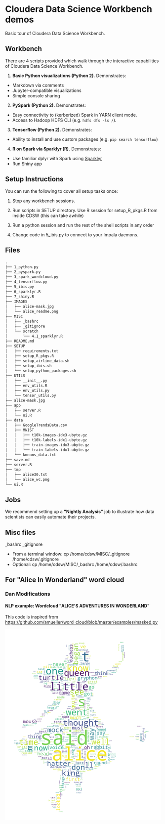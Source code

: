 # Cloudera Data Science Workbench demos
Basic tour of Cloudera Data Science Workbench.

## Workbench
There are 4 scripts provided which walk through the interactive capabilities of Cloudera Data Science Workbench.

1. **Basic Python visualizations (Python 2).** Demonstrates:
  - Markdown via comments
  - Jupyter-compatible visualizations
  - Simple console sharing
2. **PySpark (Python 2).** Demonstrates:
  - Easy connectivity to (kerberized) Spark in YARN client mode.
  - Access to Hadoop HDFS CLI (e.g. `hdfs dfs -ls /`).
3. **Tensorflow (Python 2).** Demonstrates:
  - Ability to install and use custom packages (e.g. `pip search tensorflow`)
4. **R on Spark via Sparklyr (R).** Demonstrates:
  - Use familiar dplyr with Spark using [Sparklyr](http://spark.rstudio.com)
  - Run Shiny app

## Setup Instructions
You can run the following to cover all setup tasks once:

1. Stop any workbench sessions.

2. Run scripts in SETUP directory. Use R session for setup_R_pkgs.R from inside CDSW (this can take awhile)

3. Run a python session and run the rest of the shell scripts in any order

4. Change code in 5_ibis.py to connect to your Impala daemons.

## Files
```
.
├── 1_python.py
├── 2_pyspark.py
├── 3_spark_wordcloud.py
├── 4_tensorflow.py
├── 5_ibis.py
├── 6_sparklyr.R
├── 7_shiny.R
├── IMAGES
│   ├── alice-mask.jpg
│   └── alice_readme.png
├── MISC
│   ├── _bashrc
│   ├── _gitignore
│   └── scratch
│       └── 4.1_sparklyr.R
├── README.md
├── SETUP
│   ├── requirements.txt
│   ├── setup_R_pkgs.R
│   ├── setup_airline_data.sh
│   ├── setup_ibis.sh 
│   └── setup_python_packages.sh
├── UTILS
│   ├── __init__.py
│   ├── env_utils.R
│   ├── env_utils.py
│   └── tensor_utils.py
├── alice-mask.jpg
├── app
│   ├── server.R
│   └── ui.R
├── data
│   ├── GoogleTrendsData.csv
│   ├── MNIST
│   │   ├── t10k-images-idx3-ubyte.gz
│   │   ├── t10k-labels-idx1-ubyte.gz
│   │   ├── train-images-idx3-ubyte.gz
│   │   └── train-labels-idx1-ubyte.gz
│   └── kmeans_data.txt
├── save.md
├── server.R
├── tmp
│   ├── alice30.txt
│   └── alice_wc.png
└── ui.R
```

## Jobs
We recommend setting up a **"Nightly Analysis"** job to illustrate how data scientists can easily automate their projects.

## Misc files
_bashrc
_gitignore

* From a terminal window: cp /home/cdsw/MISC/_gitignore /home/cdsw/.gitignore
* Optional: cp /home/cdsw/MISC/_bashrc /home/cdsw/.bashrc


## For "Alice In Wonderland" word cloud
### Dan Modifications
#### NLP example: Wordcloud "ALICE'S ADVENTURES IN WONDERLAND"

This code is inspired from https://github.com/amueller/word_cloud/blob/master/examples/masked.py

![](./IMAGES/alice_readme.png)

